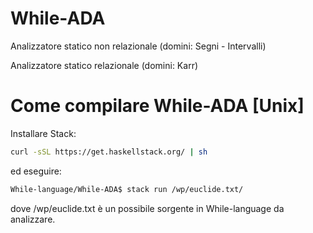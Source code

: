 # While-ADA
Analizzatore statico non relazionale (domini: Segni - Intervalli)

Analizzatore statico relazionale (domini: Karr)

# Come compilare While-ADA [Unix]
Installare Stack:

```bash
curl -sSL https://get.haskellstack.org/ | sh
```
ed eseguire:

```bash
While-language/While-ADA$ stack run /wp/euclide.txt/
```

dove /wp/euclide.txt è un possibile sorgente in While-language da analizzare.
